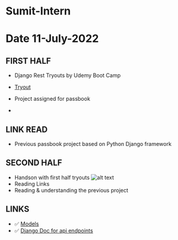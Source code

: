 # Sumit-Intern

# Date 11-July-2022

## FIRST HALF

- Django Rest Tryouts by Udemy Boot Camp
- [Tryout](https://github.com/sp18-interns/Sumit-Intern/tree/main/Django_project/tryout_movie_db)


- Project assigned for passbook
- 


## LINK READ
- Previous passbook project based on Python Django framework

## SECOND HALF
- Handson with first half tryouts
![alt text](a.png?raw=true)
- Reading Links
- Reading & understanding the previous project


## LINKS 
- ✅ [Models](https://docs.djangoproject.com/en/4.0/intro/overview/#design-your-model)
- ✅ [Django Doc for api endpoints](https://www.django-rest-framework.org/tutorial/2-requests-and-responses/)
